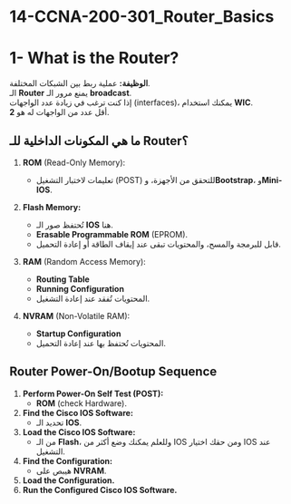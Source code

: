 # 14-CCNA-200-301_Router_Basics
# 1- What is the Router?

**الوظيفة:** عملية ربط بين الشبكات المختلفة.  
الـ **Router** يمنع مرور الـ **broadcast**.  
إذا كنت ترغب في زيادة عدد الواجهات (interfaces)، يمكنك استخدام **WIC**.  
أقل عدد من الواجهات له هو **2**.

## ما هي المكونات الداخلية للـ Router؟

1. **ROM** (Read-Only Memory):  
   - تعليمات لاختبار التشغيل (POST) للتحقق من الأجهزة، و**Bootstrap**، و**Mini-IOS**.

2. **Flash Memory:**  
   - تُحتفظ صور الـ **IOS** هنا.  
   - **Erasable Programmable ROM** (EPROM).  
   - قابل للبرمجة والمسح، والمحتويات تبقى عند إيقاف الطاقة أو إعادة التحميل.

3. **RAM** (Random Access Memory):  
   - **Routing Table**  
   - **Running Configuration**  
   - المحتويات تُفقد عند إعادة التشغيل.

4. **NVRAM** (Non-Volatile RAM):  
   - **Startup Configuration**  
   - المحتويات تُحتفظ بها عند إعادة التحميل.

## Router Power-On/Bootup Sequence

1. **Perform Power-On Self Test (POST):**  
   - **ROM** (check Hardware).
2. **Find the Cisco IOS Software:**  
   - تحديد الـ **IOS**.
3. **Load the Cisco IOS Software:**  
   - من الـ **Flash**، وللعلم يمكنك وضع أكثر من IOS ومن حقك اختيار IOS عند التشغيل.
4. **Find the Configuration:**  
   - هيبص على **NVRAM**.
5. **Load the Configuration.**
6. **Run the Configured Cisco IOS Software.**
